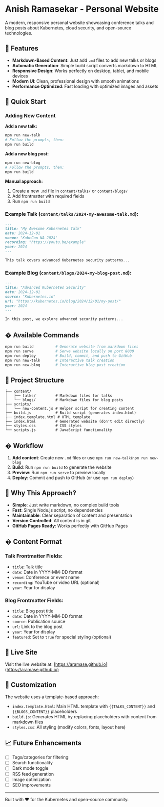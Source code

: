 # Anish Ramasekar - Personal Website

A modern, responsive personal website showcasing conference talks and blog posts about Kubernetes, cloud security, and open-source technologies.

## 🌟 Features

- **Markdown-Based Content**: Just add `.md` files to add new talks or blogs
- **Automatic Generation**: Simple build script converts markdown to HTML
- **Responsive Design**: Works perfectly on desktop, tablet, and mobile devices
- **Modern UI**: Clean, professional design with smooth animations
- **Performance Optimized**: Fast loading with optimized images and assets

## 🚀 Quick Start

### Adding New Content

**Add a new talk:**
```bash
npm run new-talk
# Follow the prompts, then:
npm run build
```

**Add a new blog post:**
```bash
npm run new-blog
# Follow the prompts, then:
npm run build
```

**Manual approach:**
1. Create a new `.md` file in `content/talks/` or `content/blogs/`
2. Add frontmatter with required fields
3. Run `npm run build`

### Example Talk (`content/talks/2024-my-awesome-talk.md`):
```markdown
---
title: "My Awesome Kubernetes Talk"
date: 2024-12-01
venue: "KubeCon NA 2024"
recording: "https://youtu.be/example"
year: 2024
---

This talk covers advanced Kubernetes security patterns...
```

### Example Blog (`content/blogs/2024-my-blog-post.md`):
```markdown
---
title: "Advanced Kubernetes Security"
date: 2024-12-01
source: "Kubernetes.io"
url: "https://kubernetes.io/blog/2024/12/01/my-post/"
year: 2024
---

In this post, we explore advanced security patterns...
```

## �️ Available Commands

```bash
npm run build          # Generate website from markdown files
npm run serve          # Serve website locally on port 8000
npm run deploy         # Build, commit, and push to GitHub
npm run new-talk       # Interactive talk creation
npm run new-blog       # Interactive blog post creation
```

## 📁 Project Structure

```
├── content/
│   ├── talks/         # Markdown files for talks
│   └── blogs/         # Markdown files for blog posts
├── scripts/
│   └── new-content.js # Helper script for creating content
├── build.js           # Build script (generates index.html)
├── index.template.html # HTML template
├── index.html         # Generated website (don't edit directly)
├── styles.css         # CSS styles
└── scripts.js         # JavaScript functionality
```

## � Workflow

1. **Add content**: Create new `.md` files or use `npm run new-talk`/`npm run new-blog`
2. **Build**: Run `npm run build` to generate the website
3. **Preview**: Run `npm run serve` to preview locally
4. **Deploy**: Commit and push to GitHub (or use `npm run deploy`)

## 🎯 Why This Approach?

- **Simple**: Just write markdown, no complex build tools
- **Fast**: Single Node.js script, no dependencies
- **Maintainable**: Clear separation of content and presentation
- **Version Controlled**: All content is in git
- **GitHub Pages Ready**: Works perfectly with GitHub Pages

## � Content Format

### Talk Frontmatter Fields:
- `title`: Talk title
- `date`: Date in YYYY-MM-DD format
- `venue`: Conference or event name
- `recording`: YouTube or video URL (optional)
- `year`: Year for display

### Blog Frontmatter Fields:
- `title`: Blog post title
- `date`: Date in YYYY-MM-DD format
- `source`: Publication source
- `url`: Link to the blog post
- `year`: Year for display
- `featured`: Set to `true` for special styling (optional)

## 🚀 Live Site

Visit the live website at: [https://aramase.github.io](https://aramase.github.io)

## 🎨 Customization

The website uses a template-based approach:
- `index.template.html`: Main HTML template with `{{TALKS_CONTENT}}` and `{{BLOGS_CONTENT}}` placeholders
- `build.js`: Generates HTML by replacing placeholders with content from markdown files
- `styles.css`: All styling (modify colors, fonts, layout here)

## 📈 Future Enhancements

- [ ] Tags/categories for filtering
- [ ] Search functionality
- [ ] Dark mode toggle
- [ ] RSS feed generation
- [ ] Image optimization
- [ ] SEO improvements

---

Built with ❤️ for the Kubernetes and open-source community.
